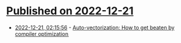 # [Published on 2022-12-21](index.md)

* [2022-12-21, 02:15:56](https://lobste.rs/s/btebbn/auto_vectorization_how_get_beaten_by) - [Auto-vectorization: How to get beaten by compiler optimization ](https://itnext.io/auto-vectorization-how-to-get-beaten-by-compiler-optimization-java-jit-vector-api-92c72b97fba3)

